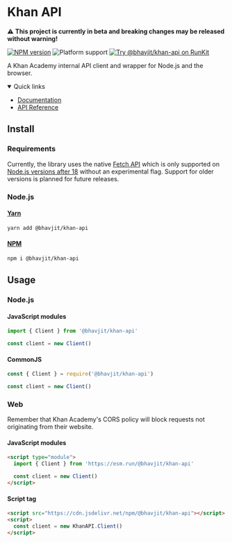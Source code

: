 # Khan API

⚠️ **This project is currently in beta and breaking changes may be released without warning!**

[![NPM version](https://img.shields.io/npm/v/@bhavjit/khan-api)](https://www.npmjs.com/package/@bhavjit/khan-api?activeTab=versions)
![Platform support](https://img.shields.io/node/v/@bhavjit/khan-api)
[![Try @bhavjit/khan-api on RunKit](https://badge.runkitcdn.com/@bhavjit/khan-api.svg)](https://npm.runkit.com/@bhavjit/khan-api)

A Khan Academy internal API client and wrapper for Node.js and the browser.

<details open>

<summary>Quick links</summary>

- [Documentation](https://bhavjitchauhan.github.io/khan-api)
- [API Reference](https://documenter.getpostman.com/view/19553924/2s8YzQUiXU)

</details>

## Install

### Requirements

Currently, the library uses the native [Fetch API](https://developer.mozilla.org/en-US/docs/Web/API/Fetch_API) which is only supported on [Node.js versions after 18](https://nodejs.org/dist/latest-v18.x/docs/api/globals.html#fetch) without an experimental flag. Support for older versions is planned for future releases.

### Node.js

#### [Yarn](https://yarn.pm/@bhavjit/khan-api)

```bash
yarn add @bhavjit/khan-api
```

#### [NPM](https://www.npmjs.com/package/@bhavjit/khan-api)

```bash
npm i @bhavjit/khan-api
```

## Usage

### Node.js

#### JavaScript modules

```js
import { Client } from '@bhavjit/khan-api'

const client = new Client()
```

#### CommonJS

```js
const { Client } = require('@bhavjit/khan-api')

const client = new Client()
```

### Web

Remember that Khan Academy's CORS policy will block requests not originating from their website.

#### JavaScript modules

```html
<script type="module">
  import { Client } from 'https://esm.run/@bhavjit/khan-api'

  const client = new Client()
</script>
```

#### Script tag

```html
<script src="https://cdn.jsdelivr.net/npm/@bhavjit/khan-api"></script>
<script>
  const client = new KhanAPI.Client()
</script>
```
